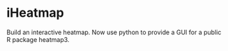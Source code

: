# iHeatmap
Build an interactive heatmap. 
Now use python to provide a GUI for a public R package heatmap3.
